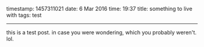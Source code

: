 timestamp: 1457311021
date: 6 Mar 2016
time: 19:37
title: something to live with
tags:  test

---

this is a test post. in case you were wondering, which you probably weren't. lol.
